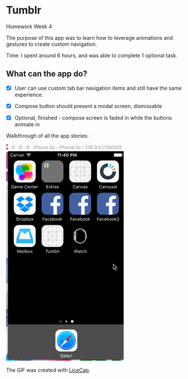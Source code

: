 # Tumblr
Homework Week 4


The purpose of this app was to learn how to leverage animations and gestures to create custom navigation.

Time: I spent around 6 hours, and was able to complete 1 optional task.

## What can the app do?

* [x]  User can use custom tab bar navigation items and still have the same experience.
* [x]  Compose button should present a modal screen, dismissable
* [x]  Optional, finished - compose screen is faded in while the buttons animate in


Walkthrough of all the app stories:

![Video Walkthrough](tumblr-homework-demo.gif)


 
The GIF was created with [LiceCap](http://www.cockos.com/licecap/).
